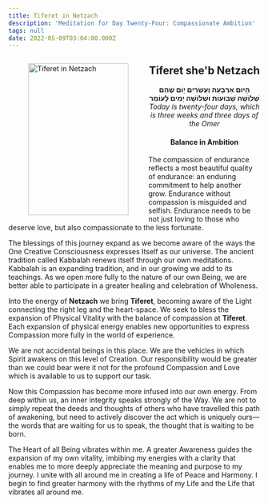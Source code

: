 ```yaml
---
title: Tiferet in Netzach
description: 'Meditation for Day Twenty-Four: Compassionate Ambition'
tags: null
date: 2022-05-09T03:04:00.000Z
---
```


<a href="https://www.chabad.org/holidays/sefirah/omer-count_cdo/jewish/Count-the-Omer.htm">
<i class="fa fa-file" aria-hidden="true"></i></a>

<figure style='float: left'>
 <a href='/posts/img/freedom/week4/4.3-Tiferet_in_Netzach.png' target="_blank">
   <img src='/posts/img/freedom/week4/4.3-Tiferet_in_Netzach_s.png' alt='Tiferet in Netzach' width='200' height='304' />
 </a>
</figure>

<div style="text-align:center">
<h2>Tiferet she'b Netzach</h2>
<span dir="rtl"><b>הָיום אַרְבָּעָה וְעֶשְׂרִים יָוֹם שֶׁהֵם שְׁלוֹשָׁה שָׁבוּעוֹת וּשְׁלוֹשָׁה יָמִים לָעוֹמֵר</b></span>
<br />
<i>ֹToday is twenty-four days, which is three weeks and three days of the Omer</i>
</p>

<h4>Balance in Ambition</h4>

</div>

<div class="abstract">

The compassion of endurance reflects a most beautiful quality of endurance: an enduring commitment to help another grow. Endurance without compassion is misguided and selfish. Endurance needs to be not just loving to those who deserve love, but also compassionate to the less fortunate.

</div>

The blessings of this journey expand as we become aware of the ways the One Creative Consciousness expresses Itself as our universe. The ancient tradition called Kabbalah renews itself through our own meditations. Kabbalah is an expanding tradition, and in our growing we add to its teachings. As we open more fully to the nature of our own Being, we are better able to participate in a greater healing and celebration of Wholeness.

Into the energy of **Netzach** we bring **Tiferet**, becoming aware of the Light connecting the right leg and the heart-space. We seek to bless the expansion of Physical Vitality with the balance of compassion at **Tiferet**. Each expansion of physical energy enables new opportunities to express Compassion more fully in the world of experience.

We are not accidental beings in this place. We are the vehicles in which Spirit awakens on this level of Creation. Our responsibility would be greater than we could bear were it not for the profound Compassion and Love which is available to us to support our task.

Now this Compassion has become more infused into our own energy. From deep within us, an inner integrity speaks strongly of the Way. We are not to simply repeat the deeds and thoughts of others who have travelled this path of awakening, but need to actively discover the act which is uniquely ours&mdash;the words that are waiting for us to speak, the thought that is waiting to be born.

<div class="abstract">

The Heart of all Being vibrates within me. A greater Awareness guides the expansion of my own vitality, imbibing my energies with a clarity that enables me to more deeply appreciate the meaning and purpose to my journey. I unite with all around me in creating a life of Peace and Harmony. I begin to find greater harmony with the rhythms of my Life and the Life that vibrates all around me.

</div>
